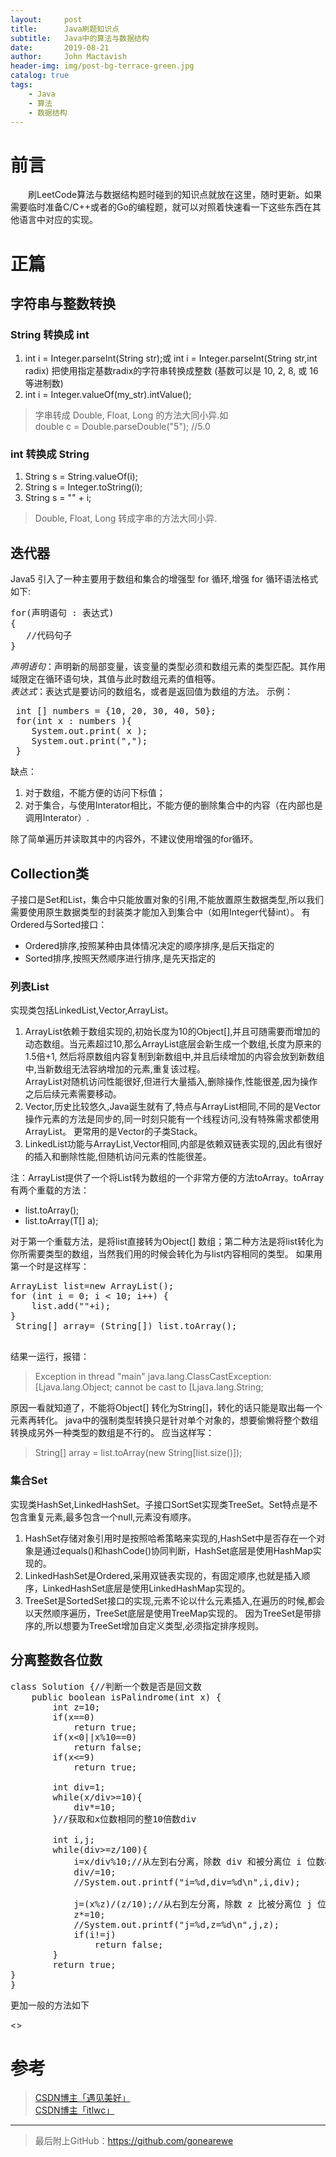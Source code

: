 ```yaml
---
layout:     post
title:      Java刷题知识点
subtitle:   Java中的算法与数据结构
date:       2019-08-21
author:     John Mactavish
header-img: img/post-bg-terrace-green.jpg
catalog: true
tags:
    - Java
    - 算法
    - 数据结构
---
```


# 前言

&emsp;&emsp;刷LeetCode算法与数据结构题时碰到的知识点就放在这里，随时更新。如果需要临时准备C/C++或者的Go的编程题，就可以对照着快速看一下这些东西在其他语言中对应的实现。

# 正篇

## 字符串与整数转换

###  String 转换成 int

1. int i = Integer.parseInt(String str);或 int i = Integer.parseInt(String str,int radix)
把使用指定基数radix的字符串转换成整数 (基数可以是 10, 2, 8, 或 16 等进制数) 
2. int i = Integer.valueOf(my_str).intValue();

>字串转成 Double, Float, Long 的方法大同小异.如   
>double c = Double.parseDouble("5"); //5.0

### int 转换成 String

1. String s = String.valueOf(i);
2. String s = Integer.toString(i);
3. String s = "" + i;

>Double, Float, Long 转成字串的方法大同小异.

## 迭代器

<!-- ## 增强型 for 循环 -->

Java5 引入了一种主要用于数组和集合的增强型 for 循环,增强 for 循环语法格式如下:
<pre>
for(声明语句 : 表达式)
{
   //代码句子
}
</pre>
*声明语句*：声明新的局部变量，该变量的类型必须和数组元素的类型匹配。其作用域限定在循环语句块，其值与此时数组元素的值相等。   
*表达式*：表达式是要访问的数组名，或者是返回值为数组的方法。
示例：
<pre>
 int [] numbers = {10, 20, 30, 40, 50};
 for(int x : numbers ){
    System.out.print( x );
    System.out.print(",");
 }
</pre>
缺点：

1. 对于数组，不能方便的访问下标值；
2. 对于集合，与使用Interator相比，不能方便的删除集合中的内容（在内部也是调用Interator）.

除了简单遍历并读取其中的内容外，不建议使用增强的for循环。

## Collection类

子接口是Set和List，集合中只能放置对象的引用,不能放置原生数据类型,所以我们需要使用原生数据类型的封装类才能加入到集合中（如用Integer代替int）。
有Ordered与Sorted接口：

- Ordered排序,按照某种由具体情况决定的顺序排序,是后天指定的
- Sorted排序,按照天然顺序进行排序,是先天指定的

### 列表List

实现类包括LinkedList,Vector,ArrayList。

1. ArrayList依赖于数组实现的,初始长度为10的Object[],并且可随需要而增加的动态数组。当元素超过10,那么ArrayList底层会新生成一个数组,长度为原来的1.5倍+1,
然后将原数组内容复制到新数组中,并且后续增加的内容会放到新数组中,当新数组无法容纳增加的元素,重复该过程。   
ArrayList对随机访问性能很好,但进行大量插入,删除操作,性能很差,因为操作之后后续元素需要移动。
2. Vector,历史比较悠久,Java诞生就有了,特点与ArrayList相同,不同的是Vector操作元素的方法是同步的,同一时刻只能有一个线程访问,没有特殊需求都使用ArrayList。
更常用的是Vector的子类Stack。
3. LinkedList功能与ArrayList,Vector相同,内部是依赖双链表实现的,因此有很好的插入和删除性能,但随机访问元素的性能很差。

注：ArrayList提供了一个将List转为数组的一个非常方便的方法toArray。toArray有两个重载的方法：

- list.toArray();
- list.toArray(T[]  a);

对于第一个重载方法，是将list直接转为Object[] 数组；第二种方法是将list转化为你所需要类型的数组，当然我们用的时候会转化为与list内容相同的类型。
如果用第一个时是这样写：
<pre>
ArrayList<String> list=new ArrayList<String>();
for (int i = 0; i < 10; i++) {
    list.add(""+i);
}
 String[] array= (String[]) list.toArray();
 </pre>
结果一运行，报错：

>Exception in thread "main" java.lang.ClassCastException: [Ljava.lang.Object; cannot be cast to [Ljava.lang.String;

原因一看就知道了，不能将Object[] 转化为String[]，转化的话只能是取出每一个元素再转化。
java中的强制类型转换只是针对单个对象的，想要偷懒将整个数组转换成另外一种类型的数组是不行的。
应当这样写：

>String[] array = list.toArray(new String[list.size()]);  

### 集合Set
实现类HashSet,LinkedHashSet。子接口SortSet实现类TreeSet。Set特点是不包含重复元素,最多包含一个null,元素没有顺序。

1. HashSet存储对象引用时是按照哈希策略来实现的,HashSet中是否存在一个对象是通过equals()和hashCode()协同判断，HashSet底层是使用HashMap实现的。
2. LinkedHashSet是Ordered,采用双链表实现的，有固定顺序,也就是插入顺序，LinkedHashSet底层是使用LinkedHashMap实现的。
3. TreeSet是SortedSet接口的实现,元素不论以什么元素插入,在遍历的时候,都会以天然顺序遍历，TreeSet底层是使用TreeMap实现的。
因为TreeSet是带排序的,所以想要为TreeSet增加自定义类型,必须指定排序规则。


## 分离整数各位数

<pre>
class Solution {//判断一个数是否是回文数
    public boolean isPalindrome(int x) {
        int z=10;
        if(x==0)
            return true;
        if(x<0||x%10==0)
            return false;
        if(x<=9)
            return true;

        int div=1;
        while(x/div>=10){
            div*=10;
        }//获取和x位数相同的整10倍数div

        int i,j;
        while(div>=z/100){  
            i=x/div%10;//从左到右分离，除数 div 和被分离位 i 位数相同
            div/=10;
            //System.out.printf("i=%d,div=%d\n",i,div);

            j=(x%z)/(z/10);//从右到左分离，除数 z 比被分离位 j 位数高一位
            z*=10;
            //System.out.printf("j=%d,z=%d\n",j,z);
            if(i!=j)
                return false;
        }
        return true;
}
}
</pre>

更加一般的方法如下

<>




# 参考
>[CSDN博主「遇见美好」](https://blog.csdn.net/chensi16114/article/details/80962712)  
>[CSDN博主「itlwc」](https://blog.csdn.net/itlwc/article/details/10148321)    

***  
>最后附上GitHub：<https://github.com/gonearewe>
